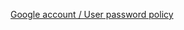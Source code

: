 [Google account / User password policy](chrome-extension://pcmpcfapbekmbjjkdalcgopdkipoggdi/pages/1h43hlt5l5metqsbqt/GoogleAccountUserPasswordPolicy/1h6b22rhl1rsnq99t1?locale=sk)